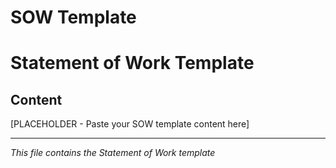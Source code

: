 # SOW Template
# Statement of Work Template

## Content
[PLACEHOLDER - Paste your SOW template content here]

---
*This file contains the Statement of Work template*
